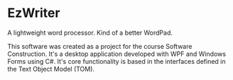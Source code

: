 # EzWriter
A lightweight word processor. Kind of a better WordPad.

This software was created as a project for the course Software Construction. It's a desktop application developed with WPF and Windows Forms using C#. It's core functionality is based in the interfaces defined in the Text Object Model (TOM).
